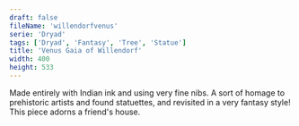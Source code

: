```yaml
---
draft: false
fileName: 'willendorfvenus'
serie: 'Dryad'
tags: ['Dryad', 'Fantasy', 'Tree', 'Statue']
title: 'Venus Gaia of Willendorf'
width: 400
height: 533
---
```


Made entirely with Indian ink and using very fine nibs. A sort of homage to prehistoric artists and found statuettes, and revisited in a very fantasy style! This piece adorns a friend's house.
